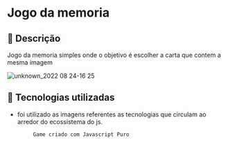 <h1> Jogo da memoria  </h1>

## :memo: Descrição
 Jogo da memoria simples onde o objetivo é escolher a carta que contem a mesma imagem 


![unknown_2022 08 24-16 25](https://user-images.githubusercontent.com/88260644/186516750-ef8cfd66-321e-4c57-b4f9-2298371258ae.gif)


## :wrench: Tecnologias utilizadas
- foi utilizado as imagens referentes as tecnologias que circulam ao arredor do ecossistema do js.

           Game criado com Javascript Puro
